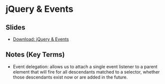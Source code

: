 # jQuery & Events

## Slides
- [Download: jQuery & Events](https://github.com/codefellows/seattle-301d3/files/217507/301.-.jQuery.Events.pdf)

##  Notes (Key Terms)
- Event delegation: allows us to attach a single event listener to a parent element that will fire for all descendants matched to a selector, whether those descendants exist now or are added in the future.

